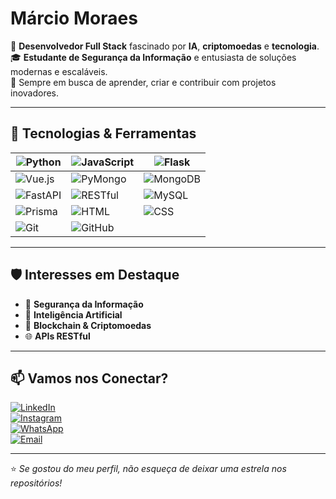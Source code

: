 # Márcio Moraes

🎯 **Desenvolvedor Full Stack** fascinado por **IA**, **criptomoedas** e **tecnologia**.  
🎓 **Estudante de Segurança da Informação** e entusiasta de soluções modernas e escaláveis.  
🚀 Sempre em busca de aprender, criar e contribuir com projetos inovadores.  

---

## 🧠 Tecnologias & Ferramentas


| ![Python](https://img.shields.io/badge/Python-3776AB?style=for-the-badge&logo=python&logoColor=white) | ![JavaScript](https://img.shields.io/badge/JavaScript-F7DF1E?style=for-the-badge&logo=javascript&logoColor=black) | ![Flask](https://img.shields.io/badge/Flask-000000?style=for-the-badge&logo=flask&logoColor=white) |
| --- | --- | --- |
| ![Vue.js](https://img.shields.io/badge/Vue.js-4FC08D?style=for-the-badge&logo=vue.js&logoColor=white) | ![PyMongo](https://img.shields.io/badge/PyMongo-4F8A6F?style=for-the-badge&logo=mongodb&logoColor=white) | ![MongoDB](https://img.shields.io/badge/MongoDB-47A248?style=for-the-badge&logo=mongodb&logoColor=white) |
| ![FastAPI](https://img.shields.io/badge/FastAPI-009688?style=for-the-badge&logo=fastapi&logoColor=white) | ![RESTful](https://img.shields.io/badge/RESTful-02569B?style=for-the-badge&logo=rest&logoColor=white) | ![MySQL](https://img.shields.io/badge/MySQL-4479A1?style=for-the-badge&logo=mysql&logoColor=white) |
| ![Prisma](https://img.shields.io/badge/Prisma-2D3748?style=for-the-badge&logo=prisma&logoColor=white) | ![HTML](https://img.shields.io/badge/HTML-E34F26?style=for-the-badge&logo=html5&logoColor=white) | ![CSS](https://img.shields.io/badge/CSS-1572B6?style=for-the-badge&logo=css3&logoColor=white) |
| ![Git](https://img.shields.io/badge/Git-F05032?style=for-the-badge&logo=git&logoColor=white) | ![GitHub](https://img.shields.io/badge/GitHub-181717?style=for-the-badge&logo=github&logoColor=white) |  |

---

## 🛡️ Interesses em Destaque

- 🔐 **Segurança da Informação**
- 🧠 **Inteligência Artificial**
- 💸 **Blockchain & Criptomoedas**
- 🌐 **APIs RESTful**


---

## 📫 Vamos nos Conectar?  

[![LinkedIn](https://img.shields.io/badge/LinkedIn-0077B5?style=for-the-badge&logo=linkedin&logoColor=white)](https://www.linkedin.com/in/m%C3%A1rcio-moraes-a8b981292/)  
[![Instagram](https://img.shields.io/badge/Instagram-E4405F?style=for-the-badge&logo=instagram&logoColor=white)](https://www.instagram.com/marciin78/)  
[![WhatsApp](https://img.shields.io/badge/WhatsApp-25D366?style=for-the-badge&logo=whatsapp&logoColor=white)](https://wa.me/5538998648842)  
[![Email](https://img.shields.io/badge/Email-0078D4?style=for-the-badge&logo=microsoft-outlook&logoColor=white)](mailto:seuemail@exemplo.com)

---


⭐ _Se gostou do meu perfil, não esqueça de deixar uma estrela nos repositórios!_
